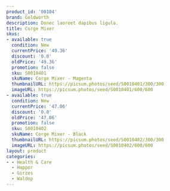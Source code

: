 ```yaml
---
product_id: '00104'
brand: Goldworth
description: Donec laoreet dapibus ligula.
title: Corge Mixer
skus:
- available: true
  condition: New
  currentPrice: '49.36'
  discount: '0.0'
  oldPrice: '49.36'
  promotion: false
  sku: S0010401
  skuName: Corge Mixer - Magenta
  thumbnailURL: https://picsum.photos/seed/S0010401/300/300
  imageURL: https://picsum.photos/seed/S0010401/600/600
- available: true
  condition: New
  currentPrice: '47.06'
  discount: '0.0'
  oldPrice: '47.06'
  promotion: false
  sku: S0010402
  skuName: Corge Mixer - Black
  thumbnailURL: https://picsum.photos/seed/S0010402/300/300
  imageURL: https://picsum.photos/seed/S0010402/600/600
layout: product
categories:
- - Health & Care
  - Happor
  - Girzes
  - Waldop
---
```

